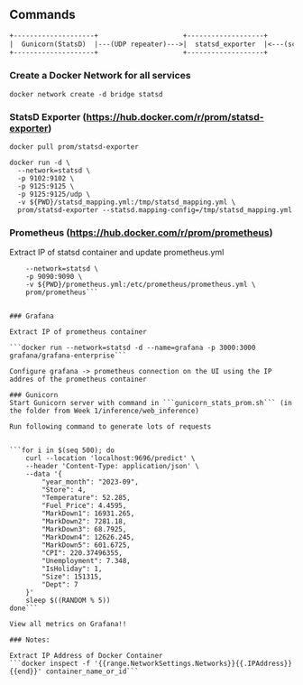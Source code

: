## Commands
```txt
+--------------------+                     +-------------------+                        +--------------+               +-----------+
|  Gunicorn(StatsD)  |---(UDP repeater)--->|  statsd_exporter  |<---(scrape /metrics)---|  Prometheus  | <---(query)---|  Grafana  |
+--------------------+                     +-------------------+                        +--------------+               +-----------+
```


### Create a Docker Network for all services

```docker network create -d bridge statsd   ```

### StatsD Exporter (https://hub.docker.com/r/prom/statsd-exporter)

```docker pull prom/statsd-exporter```

```
docker run -d \
  --network=statsd \
  -p 9102:9102 \
  -p 9125:9125 \
  -p 9125:9125/udp \
  -v ${PWD}/statsd_mapping.yml:/tmp/statsd_mapping.yml \
  prom/statsd-exporter --statsd.mapping-config=/tmp/statsd_mapping.yml
  ```



### Prometheus (https://hub.docker.com/r/prom/prometheus)

Extract IP of statsd container and update prometheus.yml

```docker run -d \
    --network=statsd \
    -p 9090:9090 \
    -v ${PWD}/prometheus.yml:/etc/prometheus/prometheus.yml \
    prom/prometheus```


### Grafana

Extract IP of prometheus container

```docker run --network=statsd -d --name=grafana -p 3000:3000 grafana/grafana-enterprise```

Configure grafana -> prometheus connection on the UI using the IP addres of the prometheus container

### Gunicorn
Start Gunicorn server with command in ```gunicorn_stats_prom.sh``` (in the folder from Week 1/inference/web_inference)

Run following command to generate lots of requests


```for i in $(seq 500); do
    curl --location 'localhost:9696/predict' \
    --header 'Content-Type: application/json' \
    --data '{
        "year_month": "2023-09",
        "Store": 4,
        "Temperature": 52.285,
        "Fuel_Price": 4.4595,
        "MarkDown1": 16931.265,
        "MarkDown2": 7281.18,
        "MarkDown3": 68.7925,
        "MarkDown4": 12626.245,
        "MarkDown5": 601.6725,
        "CPI": 220.37496355,
        "Unemployment": 7.348,
        "IsHoliday": 1,
        "Size": 151315,
        "Dept": 7
    }'
    sleep $((RANDOM % 5))
done```

View all metrics on Grafana!!

### Notes:

Extract IP Address of Docker Container
```docker inspect -f '{{range.NetworkSettings.Networks}}{{.IPAddress}}{{end}}' container_name_or_id```










